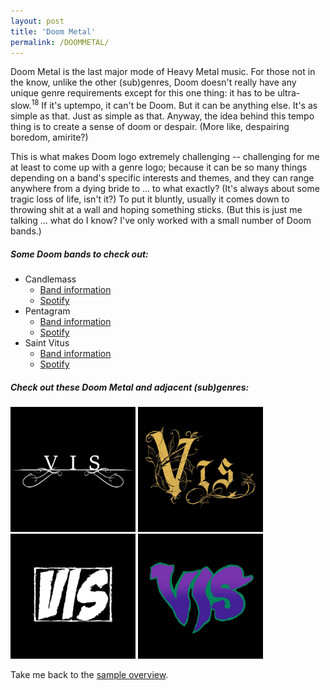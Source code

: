 ```yaml
---
layout: post
title: 'Doom Metal'
permalink: /DOOMMETAL/
---
```

Doom Metal is the last major mode of Heavy Metal music. For those not in the know, unlike the other (sub)genres, Doom doesn't really have any unique genre requirements except for this one thing: it has to be ultra-slow.<sup>18</sup> If it's uptempo, it can't be Doom. But it can be anything else. It's as simple as that. Just as simple as that. Anyway, the idea behind this tempo thing is to create a sense of doom or despair. (More like, despairing boredom, amirite?)

This is what makes Doom logo extremely challenging -- challenging for me at least to come up with a genre logo; because it can be so many things depending on a band's specific interests and themes, and they can range anywhere from a dying bride to ... to what exactly? (It's always about some tragic loss of life, isn't it?) To put it bluntly, usually it comes down to throwing shit at a wall and hoping something sticks. (But this is just me talking ... what do I know? I've only worked with a small number of Doom bands.)

##### Some Doom bands to check out:

<ul>
<li>Candlemass
<ul>
<li><a href="https://www.metal-archives.com/bands/candlemass/34" target="_blank" rel="noopener"><span>Band information</span></a></li>
<li><a href="https://open.spotify.com/track/0v3WyEt2g04WFpfVwcnfXm?si=cb41fc042f144855" target="_blank" rel="noopener"><span>Spotify</span></a></li>
</ul>
</li>

<li>Pentagram
<ul>
<li><a href="https://www.metal-archives.com/bands/Pentagram/443" target="_blank" rel="noopener"><span>Band information</span></a></li>
<li><a href="https://open.spotify.com/track/1D8pXli5dHk1srHK6vXxbW?si=496f350381f54d0f" target="_blank" rel="noopener"><span>Spotify</span></a></li>
</ul>
</li>

<li>Saint Vitus
<ul>
<li><a href="https://www.metal-archives.com/bands/Saint_Vitus/35" target="_blank" rel="noopener"><span>Band information</span></a></li>
<li><a href="https://open.spotify.com/track/3MFnMeC4sw77jnZAVRECOa?si=67dafa4b443e4956" target="_blank" rel="noopener"><span>Spotify</span></a></li>
</ul>
</li>
</ul>

##### Check out these Doom Metal and adjacent (sub)genres:
[<img src="..\assets\img\projects\proj-9\funeral.jpg" alt="Funeral Doom" width=200 >](/FUNERALDOOM/)
[<img src="..\assets\img\projects\proj-9\gothic.jpg" alt="Gothic Metal" width=200 >](/GOTHICMETAL/)
[<img src="..\assets\img\projects\proj-9\sludge.jpg" alt="Sludge Metal" width=200 >](/SLUDGEMETAL/)
[<img src="..\assets\img\projects\proj-9\psychedelic.jpg" alt="Stoner Metal" width=200 >](/STONERMETAL/)

Take me back to the [sample overview](../projects/proj-2).